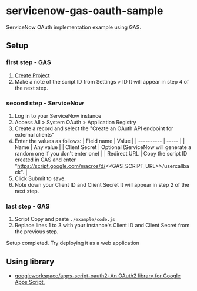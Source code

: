 # servicenow-gas-oauth-sample

ServiceNow OAuth implementation example using GAS.

## Setup

### first step - GAS

1. [Create Project](https://script.new)
2. Make a note of the script ID from Settings > ID
      It will appear in step 4 of the next step.

### second step - ServiceNow

1. Log in to your ServiceNow instance
2. Access All > System OAuth > Application Registry
3. Create a record and select the "Create an OAuth API endpoint for external clients"
4. Enter the values as follows:
   | Field name | Value |
   | ---------- | ----- |
   | Name       | Any value |
   | Client Secret | Optional (ServiceNow will generate a random one if you don't enter one) |
   | Redirect URL | Copy the script ID created in GAS and enter "https://script.google.com/macros/d/<<GAS_SCRIPT_URL>>/usercallback". |
6. Click Submit to save.
7. Note down your Client ID and Client Secret
     It will appear in step 2 of the next step.

### last step - GAS

1. Script Copy and paste `./example/code.js`
2. Replace lines 1 to 3 with your instance's Client ID and Client Secret from the previous step.

Setup completed.
Try deploying it as a web application

## Using library 
- [googleworkspace/apps\-script\-oauth2: An OAuth2 library for Google Apps Script\.](https://github.com/googleworkspace/apps-script-oauth2)
